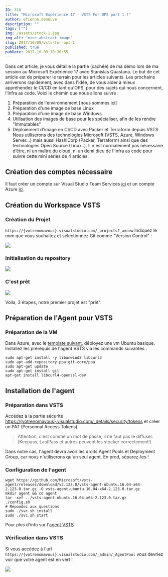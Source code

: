 ```yaml
---
ID: 316
title: "Microsoft Expérience 17 - VSTS For OPS part 1 !"
author: etienne.deneuve
description: ""
tags: [""]
img: /assets/stock-1.jpg
img_alt: "nice abstract image"
slug: 2017/10/09/vsts-for-ops-1
published: true
pubDate: 2017-10-09 18:30:55
---
```


Dans cet article, je vous détaille la partie (cachée) de ma démo lors de ma session au Microsoft Expérience 17 avec Stanislas Quastana. Le but de cet article est de préparer le terrain pour les articles suivants. Les prochains arriverons rapidement, avec dans l'idée, de vous aider à mieux appréhendez le CI/CD en tant qu'OPS, pour des sujets qui nous concernent, l'infra as code.
Voici le chemin que nous allons suivre :

1. Préparation de l'environnement [nous sommes ici]
2. Préparation d'une image de base Linux
3. Préparation d'une image de base Windows
4. Utilisation des images de base pour les spécialiser, afin de les rendre "Immutables"
5. Déploiement d'image en CI/CD avec Packer et Terraform depuis VSTS
   Nous utiliserons des technologies Microsoft (VSTS, Azure, Windows Server...) mais aussi HashiCorp (Packer, Terraform) ainsi que des technologies Open Source (Linux..). Il n'est normalement pas nécessaire d’être, ni un maître du cloud, ni un demi dieu de l'infra as code pour suivre cette mini séries de 4 articles.

## Création des comptes nécessaire

Il faut créer un compte sur Visual Studio Team Services [ici](https://go.microsoft.com/fwlink/?LinkId=307137) et un compte Azure [ici](https://azure.microsoft.com/fr-fr/offers/ms-azr-0044p/).

## Création du Workspace VSTS

### Création du Projet

`https://{votrenomavous}.visualstudio.com/_projects?_a=new`
Indiquez le nom que vous souhaitez et sélectionnez Git comme "Version Control" :

![](https://etienne.deneuve.xyz/wp-content/uploads/2017/10/vsts-1-1.png)

### Initialisation du repository

![](https://etienne.deneuve.xyz/wp-content/uploads/2017/10/vsts-2-1.png)

### C'est prêt

![](https://etienne.deneuve.xyz/wp-content/uploads/2017/10/vsts-3-1.png)

Voila, 3 étapes, notre premier projet est "prêt".

## Préparation de l'Agent pour VSTS

### Préparation de la VM

Dans Azure, avec le [template suivant](https://github.com/Azure/azure-quickstart-templates/tree/master/101-vm-simple-linux), déployez une vm Ubuntu basique.
Installez les prérequis de l'agent VSTS via les commands suivantes :

```shell
sudo apt-get install -y libunwind8 libcurl3
sudo apt-add-repository ppa:git-core/ppa
sudo apt-get update
sudo apt-get install git
apt-get install libcurl4-openssl-dev
```

## Installation de l'agent

### Préparation dans VSTS

Accédez à la partie sécurité <https://{votrenomavous}.visualstudio.com/_details/security/tokens> et créer un PAT (Personnal Access Tokens).

> Attention, c'est comme un mot de passe, il ne faut pas le diffuser. (Keepass, LastPass et autres peuvent les stocker correctement!).

Dans notre cas, l'agent devra avoir les droits Agent Pools et Deployment Group, car nous n'utiliserons qu'un seul agent. En prod, séparez-les !

### Configuration de l'agent

```shell
wget https://github.com/Microsoft/vsts-agent/releases/download/v2.123.0/vsts-agent-ubuntu.16.04-x64-2.123.0.tar.gz -O vsts-agent-ubuntu.16.04-x64-2.123.0.tar.gz
mkdir agent && cd agent
tar -xvf ../vsts-agent-ubuntu.16.04-x64-2.123.0.tar.gz
./config.sh
# Répondez aux questions
sudo ./svc.sh install
sudo ./svc.sh start
```

Pour plus d'info sur l'[agent VSTS](https://docs.microsoft.com/fr-fr/vsts/build-release/actions/agents/v2-linux)

### Vérification dans VSTS

Si vous accédez à l'url `https://{votrenomavous}.visualstudio.com/_admin/_AgentPool` vous devriez voir que votre agent est en vert !

![](https://etienne.deneuve.xyz/wp-content/uploads/2017/10/Capture-Agent-Pool.png)
